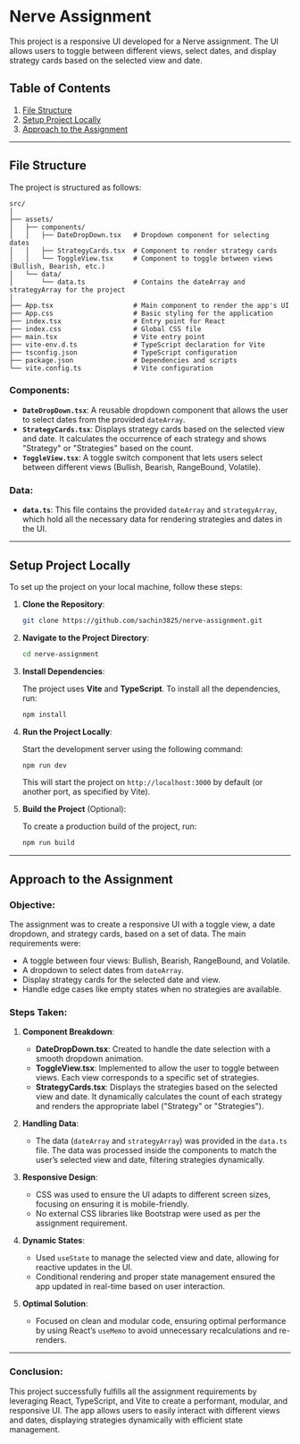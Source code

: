 # Nerve Assignment 

This project is a responsive UI developed for a Nerve assignment. The UI allows users to toggle between different views, select dates, and display strategy cards based on the selected view and date.

## Table of Contents

1. [File Structure](#file-structure)
2. [Setup Project Locally](#setup-project-locally)
3. [Approach to the Assignment](#approach-to-the-assignment)

---

## File Structure

The project is structured as follows:

```
src/
│
├── assets/
│   ├── components/
│   │   ├── DateDropDown.tsx   # Dropdown component for selecting dates
│   │   ├── StrategyCards.tsx  # Component to render strategy cards
│   │   └── ToggleView.tsx     # Component to toggle between views (Bullish, Bearish, etc.)
│   └── data/
│       └── data.ts            # Contains the dateArray and strategyArray for the project
│
├── App.tsx                    # Main component to render the app's UI
├── App.css                    # Basic styling for the application
├── index.tsx                  # Entry point for React
├── index.css                  # Global CSS file
├── main.tsx                   # Vite entry point
├── vite-env.d.ts              # TypeScript declaration for Vite
├── tsconfig.json              # TypeScript configuration
├── package.json               # Dependencies and scripts
└── vite.config.ts             # Vite configuration
```

### Components:

- **`DateDropDown.tsx`**: A reusable dropdown component that allows the user to select dates from the provided `dateArray`.
- **`StrategyCards.tsx`**: Displays strategy cards based on the selected view and date. It calculates the occurrence of each strategy and shows "Strategy" or "Strategies" based on the count.
- **`ToggleView.tsx`**: A toggle switch component that lets users select between different views (Bullish, Bearish, RangeBound, Volatile).

### Data:
- **`data.ts`**: This file contains the provided `dateArray` and `strategyArray`, which hold all the necessary data for rendering strategies and dates in the UI.

---

## Setup Project Locally

To set up the project on your local machine, follow these steps:

1. **Clone the Repository**:

   ```bash
   git clone https://github.com/sachin3825/nerve-assignment.git
   ```

2. **Navigate to the Project Directory**:

   ```bash
   cd nerve-assignment
   ```

3. **Install Dependencies**:

   The project uses **Vite** and **TypeScript**. To install all the dependencies, run:

   ```bash
   npm install
   ```

4. **Run the Project Locally**:

   Start the development server using the following command:

   ```bash
   npm run dev
   ```

   This will start the project on `http://localhost:3000` by default (or another port, as specified by Vite).

5. **Build the Project** (Optional):

   To create a production build of the project, run:

   ```bash
   npm run build
   ```

---

## Approach to the Assignment

### Objective:

The assignment was to create a responsive UI with a toggle view, a date dropdown, and strategy cards, based on a set of data. The main requirements were:
- A toggle between four views: Bullish, Bearish, RangeBound, and Volatile.
- A dropdown to select dates from `dateArray`.
- Display strategy cards for the selected date and view.
- Handle edge cases like empty states when no strategies are available.

### Steps Taken:

1. **Component Breakdown**: 
   - **DateDropDown.tsx**: Created to handle the date selection with a smooth dropdown animation.
   - **ToggleView.tsx**: Implemented to allow the user to toggle between views. Each view corresponds to a specific set of strategies.
   - **StrategyCards.tsx**: Displays the strategies based on the selected view and date. It dynamically calculates the count of each strategy and renders the appropriate label ("Strategy" or "Strategies").

2. **Handling Data**: 
   - The data (`dateArray` and `strategyArray`) was provided in the `data.ts` file. The data was processed inside the components to match the user’s selected view and date, filtering strategies dynamically.

3. **Responsive Design**: 
   - CSS was used to ensure the UI adapts to different screen sizes, focusing on ensuring it is mobile-friendly.
   - No external CSS libraries like Bootstrap were used as per the assignment requirement.

4. **Dynamic States**:
   - Used `useState` to manage the selected view and date, allowing for reactive updates in the UI.
   - Conditional rendering and proper state management ensured the app updated in real-time based on user interaction.

5. **Optimal Solution**: 
   - Focused on clean and modular code, ensuring optimal performance by using React’s `useMemo` to avoid unnecessary recalculations and re-renders.

---

### Conclusion:

This project successfully fulfills all the assignment requirements by leveraging React, TypeScript, and Vite to create a performant, modular, and responsive UI. The app allows users to easily interact with different views and dates, displaying strategies dynamically with efficient state management.
